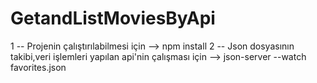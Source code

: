 # GetandListMoviesByApi
1 -- Projenin çalıştırılabilmesi için --> npm install 
2 -- Json dosyasının takibi,veri işlemleri yapılan api'nin çalışması için --> json-server --watch favorites.json
